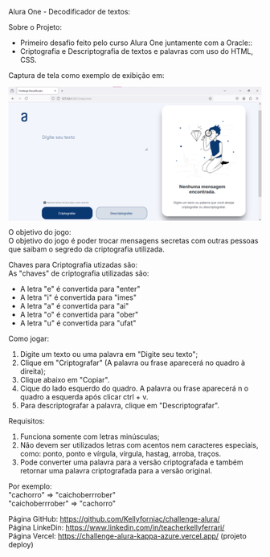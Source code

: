 Alura One - Decodificador de textos:


Sobre o Projeto:
- Primeiro desafio feito pelo curso Alura One juntamente com a Oracle::
- Criptografia e Descriptografia de textos e palavras com uso do HTML, CSS.


Captura de tela como exemplo de exibição em:
<p align="center">
     <img align="center" width="800" heigth="800" src="https://raw.githubusercontent.com/Kellyforniac/challenge_alura/main/img/Captura-tela-projeto.png">
</p>


O objetivo do jogo:<br>
O objetivo do jogo é poder trocar mensagens secretas com outras pessoas que saibam o segredo da criptografia utilizada.


Chaves para Criptografia utizadas são:<br>
As "chaves" de criptografia utilizadas são:<br>
- A letra "e" é convertida para "enter"<br>
- A letra "i" é convertida para "imes"<br>
- A letra "a" é convertida para "ai"<br>
- A letra "o" é convertida para "ober"<br>
- A letra "u" é convertida para "ufat"<br>

Como jogar:<br>
1. Digite um texto ou uma palavra em "Digite seu texto";
2. Clique em "Criptografar"
(A palavra ou frase aparecerá no quadro à direita);
3. Clique abaixo em "Copiar". 
4. Cique do lado esquerdo do quadro. A palavra ou frase aparecerá n o quadro a esquerda após clicar ctrl + v.
5. Para descriptografar a palavra, clique em "Descriptografar".


Requisitos:
1. Funciona somente com letras minúsculas;
2. Não devem ser utilizados letras com acentos nem caracteres especiais, como: ponto, ponto e vírgula, vírgula, hastag, arroba, traços.
3. Pode converter uma palavra para a versão criptografada e também retornar uma palavra criptografada para a versão original.

Por exemplo: <br>
"cachorro" => "caichoberrrober" <br>
"caichoberrrober" => "cachorro" <br>


Página GitHub: https://github.com/Kellyforniac/challenge-alura/ <br>
Página LinkeDin: https://www.linkedin.com/in/teacherkellyferrari/ <br>
Página Vercel: https://challenge-alura-kappa-azure.vercel.app/ (projeto deploy) <br>

